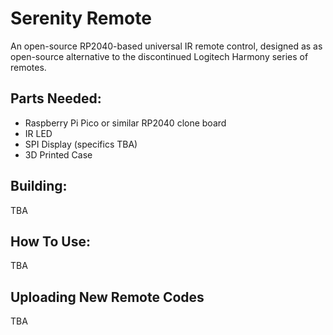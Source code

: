 # Serenity Remote
An open-source RP2040-based universal IR remote control, designed as as open-source alternative to the discontinued Logitech Harmony series of remotes.

## Parts Needed:
- Raspberry Pi Pico or similar RP2040 clone board
- IR LED
- SPI Display (specifics TBA)
- 3D Printed Case


## Building:
TBA

## How To Use:
TBA

## Uploading New Remote Codes
TBA
